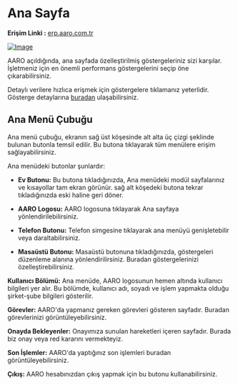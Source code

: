 ﻿---
SayfaID: Ana sayfa
SayfaTipi: Ana sayfa  
---

# Ana Sayfa 

**Erişim Linki :** [erp.aaro.com.tr](erp.aaro.com.tr)

[![Image](../Dokumantasyon/anasayfa.png)](Dokumantasyon)


AARO açıldığında, ana sayfada özelleştirilmiş göstergeleriniz sizi karşılar. İşletmeniz için en önemli performans göstergelerini seçip öne çıkarabilirsiniz. 

Detaylı verilere hızlıca erişmek için göstergelere tıklamanız yeterlidir. Gösterge detaylarına [buradan](../Gostergeler.md) ulaşabilirsiniz.


## Ana Menü Çubuğu

Ana menü çubuğu, ekranın sağ üst köşesinde alt alta üç çizgi şeklinde bulunan butonla temsil edilir. Bu butona tıklayarak tüm menülere erişim sağlayabilirsiniz. 

Ana menüdeki butonlar şunlardır:

- **Ev Butonu:** Bu butona tıkladığınızda, Ana menüdeki modül sayfalarınız ve kısayollar tam ekran görünür. sağ alt köşedeki butona tekrar tıkladığınızda eski haline geri döner.
  
- **AARO Logosu:** AARO logosuna tıklayarak Ana sayfaya yönlendirilebilirsiniz.

- **Telefon Butonu:** Telefon simgesine tıklayarak ana menüyü genişletebilir veya daraltabilirsiniz.

- **Masaüstü Butonu:** Masaüstü butonuna tıkladığınızda, göstergeleri düzenleme alanına yönlendirilirsiniz. Buradan göstergelerinizi özelleştirebilirsiniz.

**Kullanıcı Bölümü:** Ana menüde, AARO logosunun hemen altında kullanıcı bilgileri yer alır. Bu bölümde, kullanıcı adı, soyadı ve işlem yapmakta olduğu şirket-şube bilgileri gösterilir.

**Görevler:** AARO'da yapmanız gereken görevleri gösteren sayfadır. Buradan görevlerinizi görüntüleyebilirsiniz.

**Onayda Bekleyenler:** Onayımıza sunulan hareketleri içeren sayfadır. Burada biz onay veya red kararını vermekteyiz.

**Son İşlemler:** AARO'da yaptığınız son işlemleri buradan görüntüleyebilirsiniz. 

**Çıkış:** AARO hesabınızdan çıkış yapmak için bu butonu kullanabilirsiniz.






